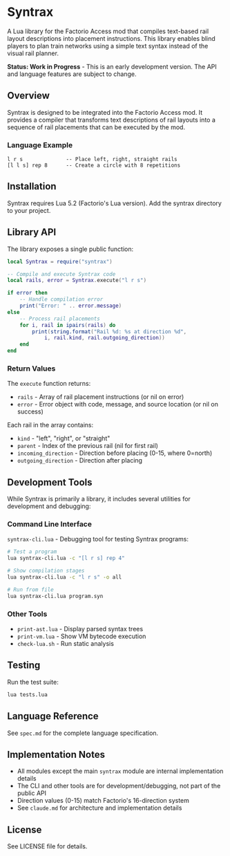 # Syntrax

A Lua library for the Factorio Access mod that compiles text-based rail layout descriptions into placement instructions. This library enables blind players to plan train networks using a simple text syntax instead of the visual rail planner.

**Status: Work in Progress** - This is an early development version. The API and language features are subject to change.

## Overview

Syntrax is designed to be integrated into the Factorio Access mod. It provides a compiler that transforms text descriptions of rail layouts into a sequence of rail placements that can be executed by the mod.

### Language Example

```
l r s              -- Place left, right, straight rails
[l l s] rep 8      -- Create a circle with 8 repetitions
```

## Installation

Syntrax requires Lua 5.2 (Factorio's Lua version). Add the syntrax directory to your project.

## Library API

The library exposes a single public function:

```lua
local Syntrax = require("syntrax")

-- Compile and execute Syntrax code
local rails, error = Syntrax.execute("l r s")

if error then
    -- Handle compilation error
    print("Error: " .. error.message)
else
    -- Process rail placements
    for i, rail in ipairs(rails) do
        print(string.format("Rail %d: %s at direction %d", 
            i, rail.kind, rail.outgoing_direction))
    end
end
```

### Return Values

The `execute` function returns:
- `rails` - Array of rail placement instructions (or nil on error)
- `error` - Error object with code, message, and source location (or nil on success)

Each rail in the array contains:
- `kind` - "left", "right", or "straight"
- `parent` - Index of the previous rail (nil for first rail)
- `incoming_direction` - Direction before placing (0-15, where 0=north)
- `outgoing_direction` - Direction after placing

## Development Tools

While Syntrax is primarily a library, it includes several utilities for development and debugging:

### Command Line Interface

`syntrax-cli.lua` - Debugging tool for testing Syntrax programs:

```bash
# Test a program
lua syntrax-cli.lua -c "[l r s] rep 4"

# Show compilation stages
lua syntrax-cli.lua -c "l r s" -o all

# Run from file
lua syntrax-cli.lua program.syn
```

### Other Tools

- `print-ast.lua` - Display parsed syntax trees
- `print-vm.lua` - Show VM bytecode execution
- `check-lua.sh` - Run static analysis

## Testing

Run the test suite:
```bash
lua tests.lua
```

## Language Reference

See `spec.md` for the complete language specification.

## Implementation Notes

- All modules except the main `syntrax` module are internal implementation details
- The CLI and other tools are for development/debugging, not part of the public API
- Direction values (0-15) match Factorio's 16-direction system
- See `claude.md` for architecture and implementation details

## License

See LICENSE file for details.
